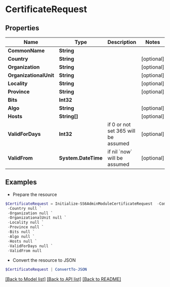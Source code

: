 # CertificateRequest
## Properties

Name | Type | Description | Notes
------------ | ------------- | ------------- | -------------
**CommonName** | **String** |  | 
**Country** | **String** |  | [optional] 
**Organization** | **String** |  | [optional] 
**OrganizationalUnit** | **String** |  | [optional] 
**Locality** | **String** |  | [optional] 
**Province** | **String** |  | [optional] 
**Bits** | **Int32** |  | 
**Algo** | **String** |  | [optional] 
**Hosts** | **String[]** |  | [optional] 
**ValidForDays** | **Int32** | if 0 or not set 365 will be assumed | [optional] 
**ValidFrom** | **System.DateTime** | if nil &#x60;now&#x60; will be assumed | [optional] 

## Examples

- Prepare the resource
```powershell
$CertificateRequest = Initialize-SS6AdminModuleCertificateRequest  -CommonName null `
 -Country null `
 -Organization null `
 -OrganizationalUnit null `
 -Locality null `
 -Province null `
 -Bits null `
 -Algo null `
 -Hosts null `
 -ValidForDays null `
 -ValidFrom null
```

- Convert the resource to JSON
```powershell
$CertificateRequest | ConvertTo-JSON
```

[[Back to Model list]](../README.md#documentation-for-models) [[Back to API list]](../README.md#documentation-for-api-endpoints) [[Back to README]](../README.md)

